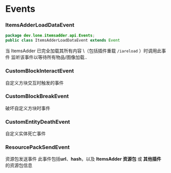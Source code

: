 # Events

### ItemsAdderLoadDataEvent

```java
package dev.lone.itemsadder.api.Events;
public class ItemsAdderLoadDataEvent extends Event
```

当 ItemsAdder 已完全加载其所有内容 \（包括插件重载 `/iareload` ）时调用此事件 监听该事件以等待所有物品/图像加载..

### CustomBlockInteractEvent

自定义方块交互时触发的事件

### CustomBlockBreakEvent

破坏自定义方块时事件

### CustomEntityDeathEvent

自定义实体死亡事件

### ResourcePackSendEvent

资源包发送事件 此事件包括**url**、**hash**，以及 **ItemsAdder 资源包** 或 **其他插件** 的资源包信息

